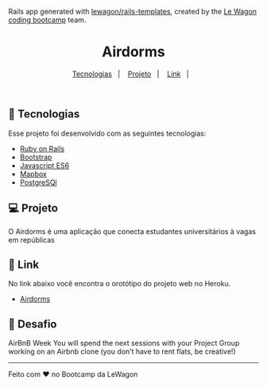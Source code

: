 Rails app generated with [lewagon/rails-templates](https://github.com/lewagon/rails-templates), created by the [Le Wagon coding bootcamp](https://www.lewagon.com) team.

<h1 align="center">
    Airdorms
</h1>

<p align="center">
  <a href="#-tecnologias">Tecnologias</a>&nbsp;&nbsp;&nbsp;|&nbsp;&nbsp;&nbsp;
  <a href="#-projeto">Projeto</a>&nbsp;&nbsp;&nbsp;|&nbsp;&nbsp;&nbsp;
  <a href="#-layout">Link</a>&nbsp;&nbsp;&nbsp;|&nbsp;&nbsp;&nbsp;
</p>

<br>

## 🚀 Tecnologias

Esse projeto foi desenvolvido com as seguintes tecnologias:

- [Ruby on Rails](https://rubyonrails.org/)
- [Bootstrap](https://getbootstrap.com/)
- [Javascript ES6](https://262.ecma-international.org/6.0/)
- [Mapbox](https://www.mapbox.com/)
- [PostgreSQl](https://www.postgresql.org/)

## 💻 Projeto

O Airdorms é uma aplicação que conecta estudantes universitários à vagas em repúblicas

## 🔖 Link

No link abaixo você encontra o orotótipo do projeto web no Heroku.

- [Airdorms](https://airdorms.herokuapp.com/)

## 🧠 Desafio

AirBnB Week
You will spend the next sessions with your Project Group working on an Airbnb clone (you don’t have to rent flats, be creative!)

---

Feito com ♥ no Bootcamp da LeWagon
